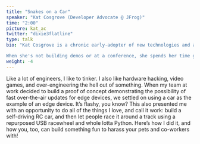 ```yaml
---
title: "Snakes on a Car"
speaker: "Kat Cosgrove (Developer Advocate @ JFrog)"
time: "2:00"
picture: kat_ac
twitter: "dixie3flatline"
type: talk
bio: "Kat Cosgrove is a chronic early-adopter of new technologies and a real-life cyborg. Her professional engineering background is in web development, IoT, and programming education, but today she's a Developer Advocate for JFrog. She loves finding creative solutions for hard problems, especially if they're a little hacky.

When she's not building demos or at a conference, she spends her time gaming, watching e-sports, and working on useless but entertaining side-projects. She also volunteers with area non-profits geared towards getting more women and other underrepresented minorities into tech."
weight: -4
---
```


Like a lot of engineers, I like to tinker. I also like hardware hacking, video games, and over-engineering the hell out of something. When my team at work decided to build a proof of concept demonstrating the possibility of fast over-the-air updates for edge devices, we settled on using a car as the example of an edge device. It’s flashy, you know? This also presented me with an opportunity to do all of the things I love, and call it work: build a self-driving RC car, and then let people race it around a track using a repurposed USB racewheel and whole lotta Python. Here’s how I did it, and how you, too, can build something fun to harass your pets and co-workers with!
